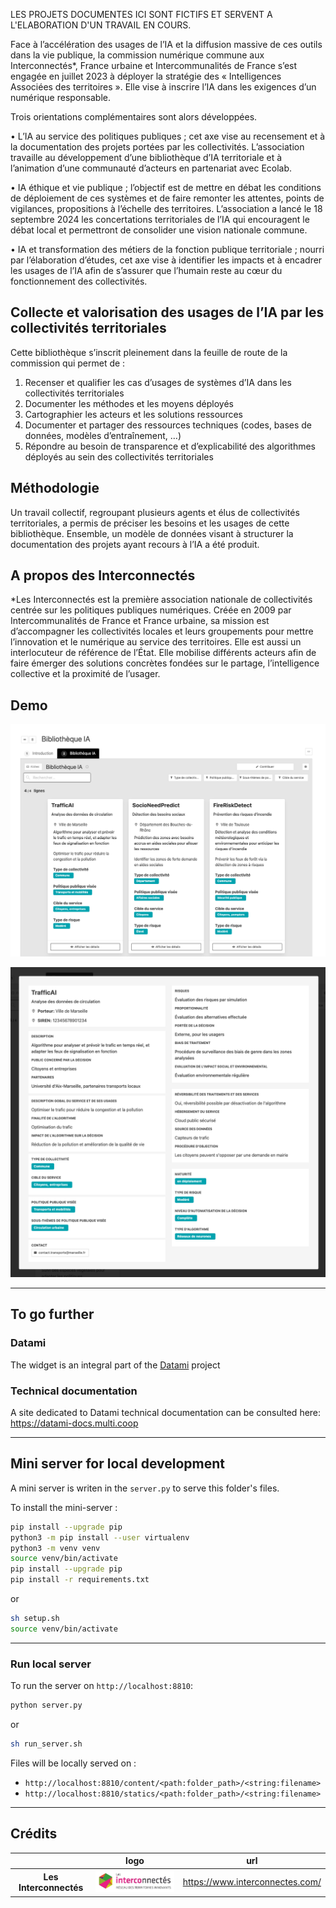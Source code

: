 LES PROJETS DOCUMENTES ICI SONT FICTIFS ET SERVENT A L'ELABORATION D'UN TRAVAIL EN COURS. 

Face à l’accélération des usages de l’IA et la diffusion massive de ces outils dans la vie publique, la commission numérique commune aux Interconnectés*, France urbaine et Intercommunalités de France s’est engagée en juillet 2023 à déployer la stratégie des « Intelligences Associées des territoires ». Elle vise à inscrire l’IA dans les exigences d’un numérique responsable.

Trois orientations complémentaires sont alors développées. 

•	L’IA au service des politiques publiques ; cet axe vise au recensement et à la documentation des projets portées par les collectivités. L’association travaille au développement d’une bibliothèque d’IA territoriale et à l’animation d’une communauté d’acteurs en partenariat avec Ecolab.

•	IA éthique et vie publique ; l’objectif est de mettre en débat les conditions de déploiement de ces systèmes et de faire remonter les attentes, points de vigilances, propositions à l’échelle des territoires. L’association a lancé le 18 septembre 2024 les concertations territoriales de l’IA qui encouragent le débat local et permettront de consolider une vision nationale commune.

•	IA et transformation des métiers de la fonction publique territoriale ; nourri par l’élaboration d’études, cet axe vise à identifier les impacts et à encadrer les usages de l’IA afin de s’assurer que l’humain reste au cœur du fonctionnement des collectivités. 

## Collecte et valorisation des usages de l’IA par les collectivités territoriales 
Cette bibliothèque s’inscrit pleinement dans la feuille de route de la commission qui permet de :
1.	Recenser et qualifier les cas d’usages de systèmes d’IA dans les collectivités territoriales
2.	Documenter les méthodes et les moyens déployés
3.	Cartographier les acteurs et les solutions ressources
4.	Documenter et partager des ressources techniques (codes, bases de données, modèles d’entraînement, …)
5.	Répondre au besoin de transparence et d’explicabilité des algorithmes déployés au sein des collectivités territoriales

## Méthodologie
Un travail collectif, regroupant plusieurs agents et élus de collectivités territoriales, a permis de préciser les besoins et les usages de cette bibliothèque. Ensemble, un modèle de données visant à structurer la documentation des projets ayant recours à l’IA a été produit.  

## A propos des Interconnectés 
*Les Interconnectés est la première association nationale de collectivités centrée sur les politiques publiques numériques. Créée en 2009 par Intercommunalités de France et France urbaine, sa mission est d’accompagner les collectivités locales et leurs groupements pour mettre l’innovation et le numérique au service des territoires. Elle est aussi un interlocuteur de référence de l’État. Elle mobilise différents acteurs afin de faire émerger des solutions concrètes fondées sur le partage, l’intelligence collective et la proximité de l’usager.

## Demo

<!-- - Demo html page: [![Netlify Status](https://api.netlify.com/api/v1/badges/ac24c6a6-9abd-4e5a-bdcb-688c525840aa/deploy-status)](https://app.netlify.com/sites/datami-demo-ping-tiers-lieux/deploys)
- demo url: https://datami-demo-ping-tiers-lieux.netlify.app -->

![screenshot-001](./images/screenshots/screenshot-2024-11-22-001.png)

![screenshot-002](./images/screenshots/screenshot-2024-11-22-002.png)

---

## To go further

### Datami

The widget is an integral part of the [Datami](https://gitlab.com/multi-coop/datami) project

### Technical documentation

A site dedicated to Datami technical documentation can be consulted here: https://datami-docs.multi.coop

---

## Mini server for local development

A mini server is writen in the `server.py` to serve this folder's files.

To install the mini-server :

```sh
pip install --upgrade pip
python3 -m pip install --user virtualenv
python3 -m venv venv
source venv/bin/activate
pip install --upgrade pip
pip install -r requirements.txt
```

or

```sh
sh setup.sh
source venv/bin/activate
```

---

### Run local server

To run the server on `http://localhost:8810`:

```sh
python server.py
```

or

```sh
sh run_server.sh
```

Files will be locally served on :

- `http://localhost:8810/content/<path:folder_path>/<string:filename>`
- `http://localhost:8810/statics/<path:folder_path>/<string:filename>`

---

## Crédits

| | logo | url |
| :-: | :-: | :-: |
| **Les Interconnectés** | ![Interconnectés](./images/interconnectes-logo.jpg) | https://www.interconnectes.com/ |
